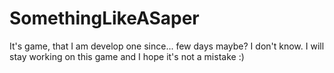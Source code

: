 # SomethingLikeASaper
It's game, that I am develop one since... few days maybe? I don't know. I will stay working on this game and I hope it's not a mistake :)
